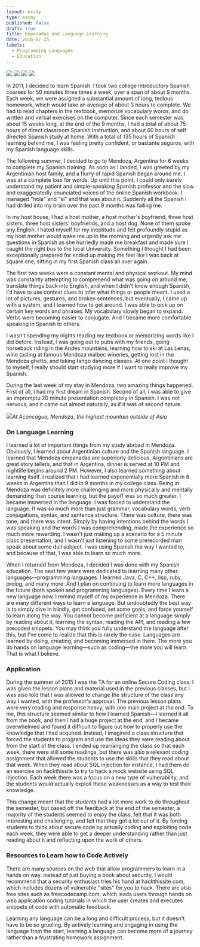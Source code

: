 ```yaml
---
layout: essay
type: essay
published: false
draft: true
title: Empanadas and Language Learning 
date: 2016-07-25
labels:
  - Programming Languages
  - Education
---
```


<div class="ui small rounded images">
  <img class="ui image" src="../images/argentina.jpg">
  <img class="ui image" src="../images/argentina.jpg">
  <img class="ui image" src="../images/argentina.jpg">
  <img class="ui image" src="../images/argentina.jpg">
</div>

In 2011, I decided to learn Spanish. I took two college Introductory Spanish courses for 50 minutes three times a week, over a span of about 9 months. Each week, we were assigned a substantial amount of long, tedious homework, which would take an average of about 3 hours to complete. We had to read chapters in the textbook, memorize vocabulary words, and do written and verbal exercises on the computer. Since each semester was about 15 weeks long, at the end of the 9 months, I had a total of about 75 hours of direct classroom Spanish instruction, and about 60 hours of self directed Spanish study at home. With a total of 135 hours of Spanish learning behind me, I was feeling pretty confident, or bastante seguros, with my Spanish language skills.

The following summer, I decided to go to Mendoza, Argentina for 6 weeks to complete my Spanish training. As soon as I landed, I was greeted by my Argentinian host family, and a flurry of rapid Spanish began around me. I was at a complete loss for words. Up until this point, I could only barely understand my patient and simple-speaking Spanish professor and the slow and exaggeratedly enunciated voices of the online Spanish workbook. I managed "hola" and "si" and that was about it. Suddenly all the Spanish I had drilled into my brain over the past 9 months was failing me.

In my host house, I had a host mother, a host mother's boyfriend, three host sisters, three host sisters' boyfriends, and a host dog. None of them spoke any English. I hated myself for my ineptitude and felt profoundly stupid as my host mother would wake me up in the morning and urgently ask me questions in Spanish as she hurriedly made me breakfast and made sure I caught the right bus to the local University. Something I thought I had been exceptionally prepared for ended up making me feel like I was back at square one, sitting in my first Spanish class all over again.

The first two weeks were a constant mental and physical workout. My mind was constantly attempting to comprehend what was going on around me, translate things back into English, and when I didn't know enough Spanish, I'd have to use context clues to infer what things or people meant. I used a lot of pictures, gestures, and broken sentences, but eventually, I came up with a system, and I learned how to get around. I was able to pick up on certain key words and phrases. My vocabulary slowly began to expand. Verbs were becoming easier to conjugate. And I became more comfortable speaking in Spanish to others.

I wasn't spending my nights reading my textbook or memorizing words like I did before. Instead, I was going out to pubs with my friends, going horseback riding in the Andes mountains, learning how to ski at Las Lenas, wine tasting at famous Mendoza malbec wineries, getting lost in the Mendoza ghetto, and taking tango dancing classes. At one point I thought to myself, I really should start studying more if I want to really improve my Spanish.

During the last week of my stay in Mendoza, two amazing things happened. First of all, I had my first dream in Spanish. Second of all, I was able to give an impromptu 20 minute presentation completely in Spanish. I was not nervous, and it came out almost naturally, as if it was of second nature. 

<img src="../images/argentina.jpg">*At Aconcagua, Mendoza, the highest mountain outside of Asia*

### On Language Learning

I learned a lot of important things from my study abroad in Mendoza. Obviously, I learned about Argentinian culture and the Spanish language. I learned that Mendoza empanadas are superiorly delicious, Argentinians are great story tellers, and that in Argentina, dinner is served at 10 PM and nightlife begins around 2 PM. However, I also learned something about learning itself. I realized that I had learned exponentially more Spanish in 6 weeks in Argentina than I did in 9 months in my college class. Being in Mendoza was definitely more challenging and more physically and mentally demanding than course learning, but the payoff was so much greater. I became immersed in the language. I was forced to understand the language. It was so much more than just grammar, vocabulary words, verb conjugations, syntax, and sentence structure. There was culture, there was tone, and there was intent. Simply by having intentions behind the words I was speaking and the words I was comprehending, made the experience so much more rewarding. I wasn't just making up a scenario for a 5 minute class presentation, and I wasn't just listening to some prerecorded man speak about some dull subject. I was using Spanish the way I wanted to, and because of that, I was able to learn so much more. 

When I returned from Mendoza, I decided I was done with my Spanish education. The next few years were dedicated to learning many other languages—programming languages. I learned Java, C, C++, lisp, ruby, prolog, and many more. And I plan on continuing to learn more languages in the future (both spoken and programming languages). Every time I learn a new language now, I remind myself of my experience in Mendoza. There are many different ways to learn a language. But undoubtedly the best way is to simply dive in blindly, get confused, set some goals, and force yourself to learn along the way. You cannot become proficient at a language simply by reading about it, learning the syntax, reading the API, and reading a few precoded snippets. You may think you fully understand the language after this, but I've come to realize that this is rarely the case. Languages are learned by doing, creating, and becoming immersed in them. The more you do hands on language learning—such as coding—the more you will learn. That is what I believe.


### Application 

During the summer of 2015 I was the TA for an online Secure Coding class. I was given the lesson plans and material used in the previous classes, but I was also told that I was allowed to change the structure of the class any way I wanted, with the professor's approval. The previous lesson plans were very reading and response heavy, with one main project at the end. To me, this structure seemed similar to how I learned Spanish—I learned it all from the book, and then I had a huge project at the end, and I became overwhelmed and found it difficult to figure out how to properly use the knowledge that I had acquired. Instead, I imagined a class structure that forced the students to program and use the ideas they were reading about from the start of the class. I ended up rearranging the class so that each week, there were still some readings, but there was also a relevant coding assignment that allowed the students to use the skills that they read about that week. When they read about SQL injection for instance, I had them do an exercise on hackthissite to try to hack a mock website using SQL injection. Each week there was a focus on a new type of vulnerability, and the students would actually exploit these weaknesses as a way to test their knowledge. 

This change meant that the students had a lot more work to do throughout the semester, but based off the feedback at the end of the semester, a majority of the students seemed to enjoy the class, felt that it was both interesting and challenging, and felt that they got a lot out of it. By forcing students to think about secure code by actually coding and exploiting code each week, they were able to get a deeper understanding rather than just reading about it and reflecting upon the work of others. 

### Resources to Learn how to Code Actively

There are many sources on the web that allow programmers to learn in a hands on way. Instead of just buying a book about security, I would recommend that a security enthusiast tries his hand at hackthissite.com, which includes dozens of vulnerable "sites" for you to hack. There are also free sites such as freecodecamp.com, which leads users through hands on web application coding tutorials in which the user creates and executes snippets of code with automatic feedback. 

Learning any language can be a long and difficult process, but it doesn't have to be so grueling. By actively learning and engaging in using the language from the start, learning a language can become more of a journey rather than a frustrating homework assignment.




